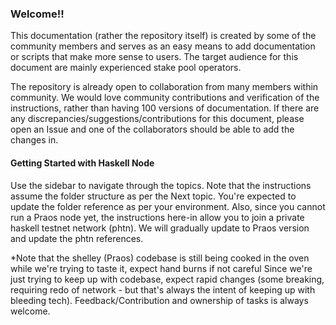 ### Welcome!!

This documentation (rather the repository itself) is created by some of the community members and serves as an easy means to add documentation or scripts that make more sense to users. The target audience for this document are mainly experienced stake pool operators.

The repository is already open to collaboration from many members within community. We would love community contributions and verification of the instructions, rather than having 100 versions of documentation. If there are any discrepancies/suggestions/contributions for this document, please open an Issue and one of the collaborators should be able to add the changes in.

#### Getting Started with Haskell Node

Use the sidebar to navigate through the topics. Note that the instructions assume the folder structure as per the Next topic. You're expected to update the folder reference as per your environment.
Also, since you cannot run a Praos node yet, the instructions here-in allow you to join a private haskell testnet network (phtn).  We will gradually update to Praos version and update the phtn references.

*Note that the shelley (Praos) codebase is still being cooked in the oven while we're trying to taste it, expect hand burns if not careful
Since we're just trying to keep up with codebase, expect rapid changes (some breaking, requiring redo of network - but that's always the intent of keeping up with bleeding tech). Feedback/Contribution and ownership of tasks is always welcome.
